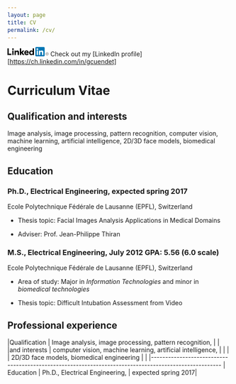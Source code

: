 ```yaml
---
layout: page
title: CV
permalink: /cv/
---
```


![LinkedIn](_ressources/_images/Logo-2C-21px-R.png) Check out my
[LinkedIn profile][https://ch.linkedin.com/in/gcuendet]

# Curriculum Vitae

## Qualification and interests
Image analysis, image processing, pattern recognition, computer vision, machine learning, artificial intelligence, 2D/3D face models, biomedical engineering

## Education

### Ph.D., Electrical Engineering, expected spring 2017
Ecole Polytechnique Fédérale de Lausanne (EPFL), Switzerland

- Thesis topic: Facial Images Analysis Applications in Medical Domains

- Adviser: Prof. Jean-Philippe Thiran

### M.S., Electrical Engineering, July 2012 	GPA: 5.56 (6.0 scale)
Ecole Polytechnique Fédérale de Lausanne (EPFL), Switzerland

- Area of study: Major in _Information Technologies_ and minor in _biomedical technologies_

- Thesis topic: Difficult Intubation Assessment from Video

## Professional experience


|Qualification   | Image analysis, image processing, pattern recognition,      |                     |
|and interests   | computer vision, machine learning, artificial intelligence, |                     |
|                | 2D/3D face models, biomedical engineering                   |					 |
|------------------------------------------------------------------------------------------------------
| Education      | Ph.D., Electrical Engineering, 							   | expected spring 2017|